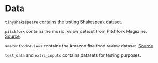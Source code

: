 # Data

`tinyshakespeare` contains the testing Shakespeak dataset.

`pitchfork` contains the music review dataset from Pitchfork Magazine. [Source](https://www.kaggle.com/nolanbconaway/pitchfork-data/data).

`amazonfoodreviews` contains the Amazon fine food review dataset. [Source](https://www.kaggle.com/nolanbconaway/pitchfork-data/data)

`test_data` and `extra_inputs` contains datasets for testing purposes.